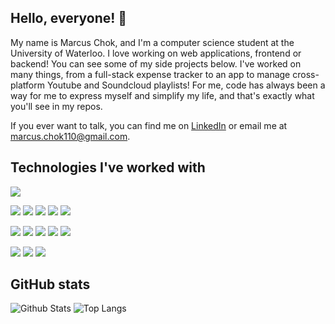 ## Hello, everyone! 👋

My name is Marcus Chok, and I'm a computer science student at the University of Waterloo. I love working on web applications, frontend or backend! You can see some of my side projects below. I've worked on many things, from a full-stack expense tracker to an app to manage cross-platform Youtube and Soundcloud playlists! For me, code has always been a way for me to express myself and simplify my life, and that's exactly what you'll see in my repos.

If you ever want to talk, you can find me on [LinkedIn](https://www.linkedin.com/in/marcus-chok/) or email me at marcus.chok110@gmail.com.

## Technologies I've worked with

![](https://img.shields.io/badge/Operating_System-macOS-informational?style=flat&logo=<LOGO_NAME>&logoColor=white&color=2bbc8a)

![](https://img.shields.io/badge/Language-TypeScript-informational?style=flat&logo=TypeScript&logoColor=white&color=2bbc8a)
![](https://img.shields.io/badge/Language-JavaScript-informational?style=flat&logo=JavaScript&logoColor=white&color=2bbc8a)
![](https://img.shields.io/badge/Language-C%23-informational?style=flat&logo=C-Sharp&logoColor=white&color=2bbc8a)
![](https://img.shields.io/badge/Language-Java-informational?style=flat&logo=Java&logoColor=white&color=2bbc8a)
![](https://img.shields.io/badge/Language-Python-informational?style=flat&logo=Python&logoColor=white&color=2bbc8a)

![](https://img.shields.io/badge/Library-React-informational?style=flat&logo=React&logoColor=white&color=2bbc8a)
![](https://img.shields.io/badge/Framework-Angular-informational?style=flat&logo=Angular&logoColor=white&color=2bbc8a)
![](https://img.shields.io/badge/Framework-Express-informational?style=flat&logo=Express&logoColor=white&color=2bbc8a)
![](https://img.shields.io/badge/Framework-Spring_Boot-informational?style=flat&logo=Spring&logoColor=white&color=2bbc8a)
![](https://img.shields.io/badge/Framework-ASP.NET_Core-informational?style=flat&logo=.NET&logoColor=white&color=2bbc8a)

![](https://img.shields.io/badge/Tools-MongoDB-informational?style=flat&logo=MongoDB&logoColor=white&color=2bbc8a)
![](https://img.shields.io/badge/Tools-MySQL-informational?style=flat&logo=MySQL&logoColor=white&color=2bbc8a)
![](https://img.shields.io/badge/Tools-PostgreSQL-informational?style=flat&logo=Postgresql&logoColor=white&color=2bbc8a)

## GitHub stats

![Github Stats](https://github-readme-stats.vercel.app/api?username=MarcusChok110&show_icons=true)
![Top Langs](https://github-readme-stats.vercel.app/api/top-langs/?username=MarcusChok110&langs_count=3)

<!--
**MarcusChok110/MarcusChok110** is a ✨ _special_ ✨ repository because its `README.md` (this file) appears on your GitHub profile.

Here are some ideas to get you started:

- 🔭 I’m currently working on ...
- 🌱 I’m currently learning ...
- 👯 I’m looking to collaborate on ...
- 🤔 I’m looking for help with ...
- 💬 Ask me about ...
- 📫 How to reach me: ...
- 😄 Pronouns: ...
- ⚡ Fun fact: ...
-->
